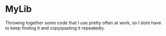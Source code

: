 # MyLib
Throwing together some code that I use pretty often at work, so I dont have to keep finding it and copy/pasting it repeatedly.
